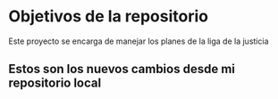 # Objetivos de la repositorio

Este proyecto se encarga de manejar los planes de la liga de la justicia


## Estos son los nuevos cambios desde mi repositorio local

